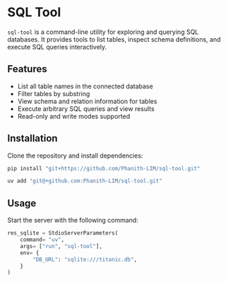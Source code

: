 # SQL Tool

`sql-tool` is a command-line utility for exploring and querying SQL databases. It provides tools to list tables, inspect schema definitions, and execute SQL queries interactively.

## Features

- List all table names in the connected database
- Filter tables by substring
- View schema and relation information for tables
- Execute arbitrary SQL queries and view results
- Read-only and write modes supported

## Installation

Clone the repository and install dependencies:

```sh
pip install "git+https://github.com/Phanith-LIM/sql-tool.git"
```
```sh
uv add "git@+github.com:Phanith-LIM/sql-tool.git"
```
## Usage
Start the server with the following command:
```python
res_sqlite = StdioServerParameters(
    command= "uv",
	args= ["run", "sql-tool"],
    env= {
        "DB_URL": "sqlite:///titanic.db",
    }
)
```
